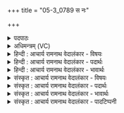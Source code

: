 +++
title = "05-3_0789 स नः"

+++
<details><summary>पदपाठः</summary>

सः꣢। नः꣣। पुनानः꣢। आ। भ꣣र। रयि꣢म्। वी꣣र꣡व꣢तीम्। इ꣢ष꣢꣯म्। ई꣡शा꣢꣯नः। सो꣣म। विश्व꣡तः꣢। ७८९।
</details>

<details><summary>अधिमन्त्रम् (VC)</summary>

- पवमानः सोमः
- अहमीयुराङ्गिरसः
- गायत्री
- षड्जः
</details>

<details><summary>हिन्दी : आचार्य रामनाथ वेदालंकार - विषयः</summary>

अगले मन्त्र में फिर उन्हीं से प्रार्थना की गयी है।
</details>

<details><summary>हिन्दी : आचार्य रामनाथ वेदालंकार - पदार्थः</summary>

पदार्थान्वयभाषाः -  हे(सोम)परमैश्वर्यवान् जगदीश्वर वा आचार्य! (ईशानः)समर्थ(सः)वह प्रसिद्ध आप(नः)हमें(पुनानः)पवित्र अन्तःकरणवाला करते हुए(विश्वतः)सब ओर से(रयिम्)आध्यात्मिक तथा भौतिक ऐश्वर्य को और(वीरवतीम्)वीरतायुक्त(इषम्)प्रगति को(आ भर)प्रदान कीजिए ॥३॥
</details>

<details><summary>हिन्दी : आचार्य रामनाथ वेदालंकार - भावार्थः</summary>

भावार्थभाषाः -  जगदीश्वर और आचार्य से सत्प्रेरणा प्राप्त करके पवित्र हृदयवाले होकर मनुष्य महान् उन्नति कर सकते हैं ॥३॥ इस खण्ड में जगदीश्वर, आचार्य और राजा के गुण-कर्म आदि का वर्णन होने से इस खण्ड की पूर्वखण्ड के साथ सङ्गति जाननी चाहिए ॥ तृतीय अध्याय में प्रथम खण्ड समाप्त ॥
</details>

<details><summary>संस्कृत : आचार्य रामनाथ वेदालंकार - विषयः</summary>

अथ पुनरपि तावेव प्रार्थ्येते।
</details>

<details><summary>संस्कृत : आचार्य रामनाथ वेदालंकार - पदार्थः</summary>

पदार्थान्वयभाषाः -  हे(सोम)परमैश्वर्यवन् जगदीश्वर आचार्य वा! (ईशानः)अधीश्वरः(सः)प्रसिद्धः त्वम्(नः)अस्मान्(पुनानः)पवित्रान्तःकरणान् कुर्वन्(विश्वतः)सर्वतः(रयिम्)आध्यात्मिकं भौतिकं च ऐश्वर्यम्,अपि च(वीरवतीम्)वीरत्वोपेताम्(इषम्)प्रगतिम्।[इषु गतौ,दिवादिः,ततः क्विप्।] (आ भर)आहर,प्रयच्छ ॥२॥
</details>

<details><summary>संस्कृत : आचार्य रामनाथ वेदालंकार - भावार्थः</summary>

भावार्थभाषाः -  जगदीश्वरादाचार्याच्च सत्प्रेरणां प्राप्य पवित्रहृदया भूत्वा जना महतीमुन्नतिं कर्त्तुं प्रभवन्ति ॥३॥ अस्मिन् खण्डे जगदीश्वराचार्यनृपतीनां गुणकर्मादिवर्णनादेतत्खण्डस्य पूर्वखण्डेन सह संगतिर्वेद्या ॥
</details>

<details><summary>संस्कृत : आचार्य रामनाथ वेदालंकार - पादटिप्पनी</summary>

टिप्पणी:   २.ऋ० ९।६१।६।
</details>